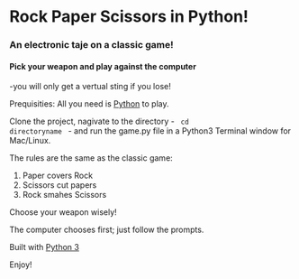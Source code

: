 # Rock Paper Scissors in Python!
### An electronic taje on a classic game!
#### Pick your weapon and play against the computer
-you will only get a vertual sting if you lose!

Prequisities: All you need is [Python](https://www.python.org/download/release/3.0) to play.

Clone the project, nagivate to the directory - <code> cd directoryname </code> - and run the game.py file in a Python3 Terminal
window for Mac/Linux.

The rules are the same as the classic game:
1. Paper covers Rock
2. Scissors cut papers
3. Rock smahes Scissors

Choose your weapon wisely!

The computer chooses first; just follow the prompts.

Built with [Python 3](https://www.python.org/download/release/3.0)

Enjoy!
